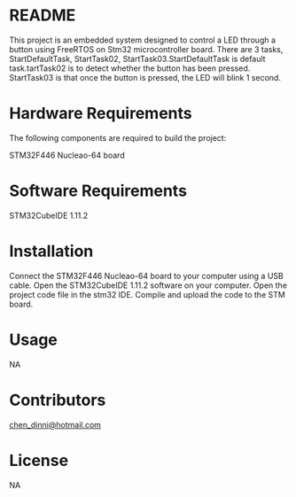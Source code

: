 # README
This project is an embedded system designed to control a LED through a button using FreeRTOS on Stm32 microcontroller board.
There are 3 tasks, StartDefaultTask, StartTask02, StartTask03.StartDefaultTask is default task.tartTask02 is to detect whether the button has been pressed.
StartTask03 is that once the button is pressed, the LED will blink 1 second.

# Hardware Requirements
The following components are required to build the project:

STM32F446 Nucleao-64 board

# Software Requirements
STM32CubeIDE 1.11.2

# Installation

Connect the STM32F446 Nucleao-64 board to your computer using a USB cable.
Open the  STM32CubeIDE 1.11.2 software on your computer.
Open the project code file in the stm32 IDE.
Compile and upload the code to the STM board.

# Usage
NA

# Contributors
chen_dinni@hotmail.com

# License
NA